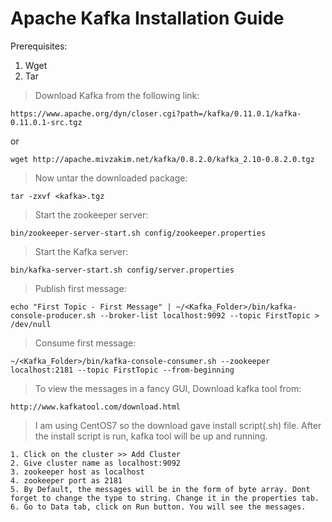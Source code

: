 # Apache Kafka Installation Guide

Prerequisites:
1. Wget
2. Tar

> Download Kafka from the following link:

`https://www.apache.org/dyn/closer.cgi?path=/kafka/0.11.0.1/kafka-0.11.0.1-src.tgz`

or

`wget http://apache.mivzakim.net/kafka/0.8.2.0/kafka_2.10-0.8.2.0.tgz`

> Now untar the downloaded package:

`tar -zxvf <kafka>.tgz`

> Start the zookeeper server:

`bin/zookeeper-server-start.sh config/zookeeper.properties`

> Start the Kafka server:

`bin/kafka-server-start.sh config/server.properties`

> Publish first message:

`echo "First Topic - First Message" | ~/<Kafka_Folder>/bin/kafka-console-producer.sh --broker-list localhost:9092 --topic FirstTopic > /dev/null`

> Consume first message:

`~/<Kafka_Folder>/bin/kafka-console-consumer.sh --zookeeper localhost:2181 --topic FirstTopic --from-beginning`

> To view the messages in a fancy GUI, Download kafka tool from:

`http://www.kafkatool.com/download.html`

> I am using CentOS7 so the download gave install script(.sh) file.
After the install script is run, kafka tool will be up and running.

```
1. Click on the cluster >> Add Cluster
2. Give cluster name as localhost:9092
3. zookeeper host as localhost
4. zookeeper port as 2181
5. By Default, the messages will be in the form of byte array. Dont forget to change the type to string. Change it in the properties tab.
6. Go to Data tab, click on Run button. You will see the messages.
```
